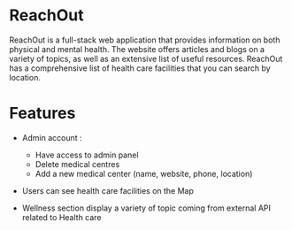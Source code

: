# ReachOut

ReachOut is a full-stack web application that provides information on both physical and mental health. The website offers articles and blogs on a variety of topics, as well as an extensive list of useful resources. ReachOut has a comprehensive list of health care facilities that you can search by location. 

# Features

- Admin account :
    * Have access to admin panel
    * Delete medical centres
    * Add a new medical center (name, website, phone, location)

- Users can see health care facilities on the Map 

- Wellness section display a variety of topic coming from external API related to Health care






